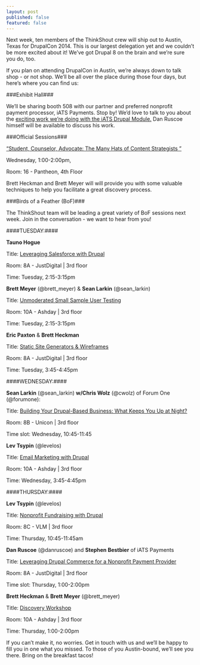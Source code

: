 ```yaml
---
layout: post
published: false
featured: false
---
```



Next week, ten members of the ThinkShout crew will ship out to Austin, Texas for DrupalCon 2014. This is our largest delegation yet and we couldn’t be more excited about it! We’ve got Drupal 8 on the brain and we’re sure you do, too. 

If you plan on attending DrupalCon in Austin, we’re always down to talk shop - or not shop. We’ll be all over the place during those four days, but here’s where you can find us:

###Exhibit Hall###

We’ll be sharing booth 508 with our partner and preferred nonprofit payment processor, iATS Payments. Stop by! We’d love to talk to you about the [exciting work we’re doing with the iATS Drupal Module.](http://thinkshout.com/blog/2014/05/commerce-iats-2-0/) Dan Ruscoe himself will be available to discuss his work. 


###Official Sessions###

[“Student, Counselor, Advocate: The Many Hats of Content Strategists ”](https://austin2014.drupal.org/session/student-counselor-advocate-many-hats-content-strategists)

Wednesday, 1:00-2:00pm, 

Room: 16 - Pantheon, 4th Floor

Brett Heckman and Brett Meyer will will provide you with some valuable techniques to help you facilitate a great discovery process.


###Birds of a Feather (BoF)###

The ThinkShout team will be leading a great variety of BoF sessions next week. Join in the conversation - we want to hear from you!


####TUESDAY:####


**Tauno Hogue**

Title: [Leveraging Salesforce with Drupal](https://austin2014.drupal.org/bof/leveraging-salesforce-drupal)

Room: 8A - JustDigital | 3rd floor

Time: Tuesday, 2:15-3:15pm


**Brett Meyer** (@brett_meyer) & **Sean Larkin** (@sean_larkin)

Title: [Unmoderated Small Sample User Testing](https://austin2014.drupal.org/bof/unmoderated-small-sample-user-testing)

Room: 10A - Ashday | 3rd floor

Time: Tuesday, 2:15-3:15pm


**Eric Paxton** & **Brett Heckman**

Title: [Static Site Generators & Wireframes](https://austin2014.drupal.org/bof/static-site-generators-and-wireframes)

Room: 8A - JustDigital | 3rd floor

Time: Tuesday, 3:45-4:45pm


####WEDNESDAY:####


**Sean Larkin** (@sean_larkin) **w/Chris Wolz** (@cwolz) of Forum One (@forumone):

Title: [Building Your Drupal-Based Business: What Keeps You Up at Night?](https://austin2014.drupal.org/bof/building-your-drupal-based-business-what-keeps-you-night)

Room: 8B - Unicon | 3rd floor

Time slot: Wednesday, 10:45-11:45


**Lev Tsypin** (@levelos)

Title: [Email Marketing with Drupal](https://austin2014.drupal.org/bof/email-marketing-mailchimp-1)

Room: 10A - Ashday | 3rd floor

Time: Wednesday, 3:45-4:45pm


####THURSDAY:####


**Lev Tsypin** (@levelos)

Title: [Nonprofit Fundraising with Drupal](https://austin2014.drupal.org/bof/nonprofit-fundraising-drupal)

Room: 8C - VLM | 3rd floor

Time: Thursday, 10:45-11:45am


**Dan Ruscoe** (@danruscoe) and **Stephen Bestbier** of iATS Payments

Title: [Leveraging Drupal Commerce for a Nonprofit Payment Provider](https://austin2014.drupal.org/bof/leveraging-drupal-commerce-nonprofit-payment-provider)

Room: 8A - JustDigital | 3rd floor

Time slot: Thursday, 1:00-2:00pm


**Brett Heckman**  & **Brett Meyer** (@brett_meyer)

Title:  [Discovery Workshop](https://austin2014.drupal.org/bof/discovery-workshop-many-hats-content-strategists)

Room: 10A - Ashday | 3rd floor

Time: Thursday, 1:00-2:00pm


If you can’t make it, no worries. Get in touch with us and we’ll be happy to fill you in one what you missed. To those of you Austin-bound, we’ll see you there. Bring on the breakfast tacos!
